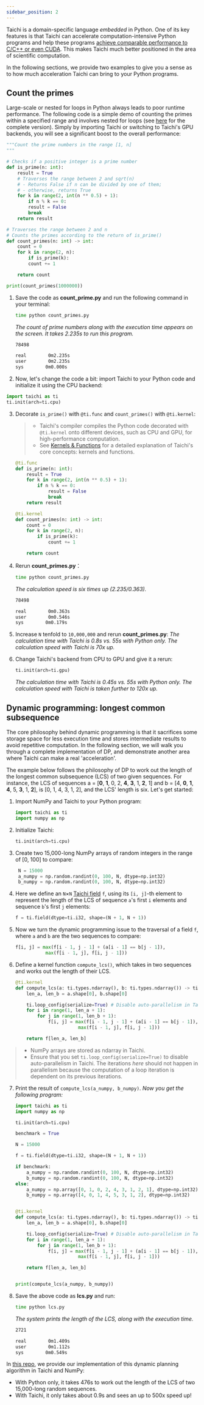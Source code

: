 ```yaml
---
sidebar_position: 2
---
```


Taichi is a domain-specific language *embedded* in Python. One of its key features is that Taichi can accelerate computation-intensive Python programs and help these programs [achieve comparable performance to C/C++ or even CUDA](https://docs.taichi-lang.org/blog/is-taichi-lang-comparable-to-or-even-faster-than-cuda). This makes Taichi much better positioned in the area of scientific computation.

In the following sections, we provide two examples to give you a sense as to how much acceleration Taichi can bring to your Python programs.

## Count the primes

Large-scale or nested for loops in Python always leads to poor runtime performance. The following code is a simple demo of counting the primes within a specified range and involves nested for loops (see [here](https://github.com/taichi-dev/faster-python-with-taichi/blob/main/count_primes.py) for the complete version). Simply by importing Taichi or switching to Taichi's GPU backends, you will see a significant boost to the overall performance:

```python
"""Count the prime numbers in the range [1, n]
"""

# Checks if a positive integer is a prime number
def is_prime(n: int):
    result = True
    # Traverses the range between 2 and sqrt(n)
    # - Returns False if n can be divided by one of them;
    # - otherwise, returns True
    for k in range(2, int(n ** 0.5) + 1):
        if n % k == 0:
        result = False
        break
    return result

# Traverses the range between 2 and n
# Counts the primes according to the return of is_prime()
def count_primes(n: int) -> int:
    count = 0
    for k in range(2, n):
        if is_prime(k):
        count += 1

    return count

print(count_primes(1000000))
```

1. Save the code as **count_prime.py** and run the following command in your terminal:

   ```bash
   time python count_primes.py
   ```
   *The count of prime numbers along with the execution time appears on the screen. It takes 2.235s to run this program.*
   ```bash
   78498

   real        0m2.235s
   user        0m2.235s
   sys        0m0.000s
   ```

2.  Now, let's change the code a bit: import Taichi to your Python code and initialize it using the CPU backend:

   ```python
   import taichi as ti
   ti.init(arch=ti.cpu)
   ```

3. Decorate `is_prime()` with `@ti.func` and `count_primes()` with `@ti.kernel`:

   > - Taichi's compiler compiles the Python code decorated with `@ti.kernel` onto different devices, such as CPU and GPU, for high-performance computation.
   > - See [Kernels & Functions](../kernels/syntax.md) for a detailed explanation of Taichi's core concepts: kernels and functions.

   ```python
   @ti.func
   def is_prime(n: int):
       result = True
       for k in range(2, int(n ** 0.5) + 1):
           if n % k == 0:
               result = False
               break
       return result

   @ti.kernel
   def count_primes(n: int) -> int:
       count = 0
       for k in range(2, n):
           if is_prime(k):
               count += 1

       return count
   ```

4. Rerun **count_primes.py**：

   ```bash
   time python count_primes.py
   ```

   *The calculation speed is six times up (2.235/0.363).*

   ```bash
   78498

   real        0m0.363s
   user        0m0.546s
   sys        0m0.179s
   ```

5.  Increase `N` tenfold to `10,000,000` and rerun **count_primes.py**:
   *The calculation time with Taichi is 0.8s vs. 55s with Python only. The calculation speed with Taichi is 70x up.*

6. Change Taichi's backend from CPU to GPU and give it a rerun:

   ```python
   ti.init(arch=ti.gpu)
   ```

   *The calculation time with Taichi is 0.45s vs. 55s with Python only. The calculation speed with Taichi is taken further to 120x up.*

## Dynamic programming: longest common subsequence

The core philosophy behind dynamic programming is that it sacrifices some storage space for less execution time and stores intermediate results to avoid repetitive computation. In the following section, we will walk you through a complete implementation of DP, and demonstrate another area where Taichi can make a real 'acceleration'.

The example below follows the philosophy of DP to work out the length of the longest common subsequence (LCS) of two given sequences. For instance, the LCS of sequences a = [**0**, **1**, 0, 2, **4**, **3**, 1, **2**, 1] and b = [4, **0**, **1**, **4**, 5, **3**, 1, **2**],  is [0, 1, 4, 3, 1, 2], and the LCS' length is six. Let's get started:

1. Import NumPy and Taichi to your Python program:

   ```python
   import taichi as ti
   import numpy as np
   ```

2. Initialize Taichi:

   ```python
   ti.init(arch=ti.cpu)
   ```

3. Create two 15,000-long NumPy arrays of random integers in the range of [0, 100] to compare:

   ```python
    N = 15000
    a_numpy = np.random.randint(0, 100, N, dtype=np.int32)
    b_numpy = np.random.randint(0, 100, N, dtype=np.int32)
   ```

4. Here we define an `N`&times;`N` [Taichi field](../basic/field.md) `f`, using its `[i, j]`-th element to represent the length of the LCS of sequence `a`'s first `i` elements and sequence `b`'s first `j` elements:

   ```python
   f = ti.field(dtype=ti.i32, shape=(N + 1, N + 1))
   ```

5. Now we turn the dynamic programming issue to the traversal of a field `f`, where `a` and `b` are the two sequences to compare:

   ```python
   f[i, j] = max(f[i - 1, j - 1] + (a[i - 1] == b[j - 1]),
              max(f[i - 1, j], f[i, j - 1]))
   ```

6. Define a kernel function `compute_lcs()`, which takes in two sequences and works out the length of their LCS.

   ```python
   @ti.kernel
   def compute_lcs(a: ti.types.ndarray(), b: ti.types.ndarray()) -> ti.i32:
       len_a, len_b = a.shape[0], b.shape[0]

       ti.loop_config(serialize=True) # Disable auto-parallelism in Taichi
       for i in range(1, len_a + 1):
           for j in range(1, len_b + 1):
               f[i, j] = max(f[i - 1, j - 1] + (a[i - 1] == b[j - 1]),
                          max(f[i - 1, j], f[i, j - 1]))

       return f[len_a, len_b]
   ```

> - NumPy arrays are stored as ndarray in Taichi.
> - Ensure that you set `ti.loop_config(serialize=True)` to disable auto-parallelism in Taichi. The iterations *here* should not happen in parallelism because the computation of a loop iteration is dependent on its previous iterations.

7. Print the result of `compute_lcs(a_numpy, b_numpy)`.
   *Now you get the following program:*

   ```python
   import taichi as ti
   import numpy as np

   ti.init(arch=ti.cpu)

   benchmark = True

   N = 15000

   f = ti.field(dtype=ti.i32, shape=(N + 1, N + 1))

   if benchmark:
       a_numpy = np.random.randint(0, 100, N, dtype=np.int32)
       b_numpy = np.random.randint(0, 100, N, dtype=np.int32)
   else:
       a_numpy = np.array([0, 1, 0, 2, 4, 3, 1, 2, 1], dtype=np.int32)
       b_numpy = np.array([4, 0, 1, 4, 5, 3, 1, 2], dtype=np.int32)


   @ti.kernel
   def compute_lcs(a: ti.types.ndarray(), b: ti.types.ndarray()) -> ti.i32:
       len_a, len_b = a.shape[0], b.shape[0]

       ti.loop_config(serialize=True) # Disable auto-parallelism in Taichi
       for i in range(1, len_a + 1):
           for j in range(1, len_b + 1):
               f[i, j] = max(f[i - 1, j - 1] + (a[i - 1] == b[j - 1]),
                          max(f[i - 1, j], f[i, j - 1]))

       return f[len_a, len_b]


   print(compute_lcs(a_numpy, b_numpy))
   ```

8. Save the above code as **lcs.py** and run:

   ```bash
   time python lcs.py
   ```

   *The system prints the length of the LCS, along with the execution time.*

   ```bash
   2721

   real        0m1.409s
   user        0m1.112s
   sys        0m0.549s
   ```

In [this repo](https://github.com/taichi-dev/faster-python-with-taichi/blob/main/lcs.py), we provide our implementation of this dynamic planning algorithm in Taichi and NumPy:

- With Python only, it takes 476s to work out the length of the LCS of two 15,000-long random sequences.
- With Taichi, it only takes about 0.9s and sees an up to 500x speed up!
